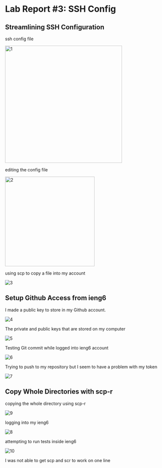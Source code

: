 # Lab Report #3: SSH Config

## Streamlining SSH Configuration

ssh config file 

<img width="383" alt="1" src="https://user-images.githubusercontent.com/103216296/168739490-4b2c3522-2b79-4b75-8fec-2e4c2b06b69e.png">


editing the config file 

<img width="293" alt="2" src="https://user-images.githubusercontent.com/103216296/168740200-38901687-780f-4e3f-9ad7-02dfed0cab83.png">


using scp to copy a file into my account 

![3](https://user-images.githubusercontent.com/103216296/168740146-7b3567bc-f7f5-4a61-8ed7-91a997781499.png)


## Setup Github Access from ieng6

I made a public key to store in my Github account. 

![4](https://user-images.githubusercontent.com/103216296/168740159-fd85405b-b000-4ba3-b21e-e21db5931d8d.png)


The private and public keys that are stored on my computer

![5](https://user-images.githubusercontent.com/103216296/168740180-e49c367b-5742-4d98-835f-bd1453a17795.png)

Testing Git commit while logged into ieng6 account

![6](https://user-images.githubusercontent.com/103216296/168740227-389900d3-0516-4040-833a-1e899e5309cf.png)

Trying to push to my repository but I seem to have a problem with my token

![7](https://user-images.githubusercontent.com/103216296/168740270-6a2a9bda-ba0d-47d8-b9ae-a54a928c8360.png)


## Copy Whole Directories with scp-r

copying the whole directory using scp-r

![9](https://user-images.githubusercontent.com/103216296/168740410-4de0fd63-7cf9-43e8-bac6-82e7603027f9.png)


logging into my ieng6

![8](https://user-images.githubusercontent.com/103216296/168740401-0902a082-74be-47e6-a724-8d978622e9c5.png)


attempting to run tests inside ieng6

![10](https://user-images.githubusercontent.com/103216296/168740356-95856410-85e4-4368-9b5d-d1bedc347243.png)


I was not able to get scp and scr to work on one line
